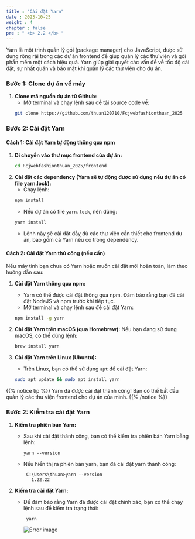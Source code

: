 ```yaml
---
title : "Cài đặt Yarn"
date : 2023-10-25
weight : 4
chapter : false
pre : " <b> 2.2 </b> "
---
```


Yarn là một trình quản lý gói (package manager) cho JavaScript, được sử dụng rộng rãi trong các dự án frontend để giúp quản lý các thư viện và gói phần mềm một cách hiệu quả. Yarn giúp giải quyết các vấn đề về tốc độ cài đặt, sự nhất quán và bảo mật khi quản lý các thư viện cho dự án.


### Bước 1: Clone dự án về máy

1. **Clone mã nguồn dự án từ Github:**
   - Mở terminal và chạy lệnh sau để tải source code về:
   ```sh
   git clone https://github.com/thuan120710/Fcjwebfashionthuan_2025
     ```

### Bước 2: Cài đặt Yarn
#### Cách 1: Cài đặt Yarn tự động thông qua npm
1. **Di chuyển vào thư mục frontend của dự án:**
   ```sh
   cd Fcjwebfashionthuan_2025/frontend
     ```
2. **Cài đặt các dependency (Yarn sẽ tự động được sử dụng nếu dự án có file yarn.lock):**
   - Chạy lệnh: 
   ```sh
   npm install
     ```
   - Nếu dự án có file `yarn.lock`, nên dùng: 
   ```sh
   yarn install
     ```  
   - Lệnh này sẽ cài đặt đầy đủ các thư viện cần thiết cho frontend dự án, bao gồm cả Yarn nếu có trong dependency.

#### Cách 2: Cài đặt Yarn thủ công (nếu cần)
Nếu máy tính bạn chưa có Yarn hoặc muốn cài đặt mới hoàn toàn, làm theo hướng dẫn sau:
1. **Cài đặt Yarn thông qua npm:**
   - Yarn có thể được cài đặt thông qua npm. Đảm bảo rằng bạn đã cài đặt NodeJS và npm trước khi tiếp tục.
   - Mở terminal và chạy lệnh sau để cài đặt Yarn:
   ```sh
   npm install -g yarn
     ```  
2. **Cài đặt Yarn trên macOS (qua Homebrew):**
Nếu bạn đang sử dụng macOS, có thể dùng lệnh:  
     ```sh
     brew install yarn
     ```
     
1. **Cài đặt Yarn trên Linux (Ubuntu):**
   - Trên Linux, bạn có thể sử dụng `apt` để cài đặt Yarn:
   ```sh
   sudo apt update && sudo apt install yarn
     ```

{{% notice tip %}}
Yarn đã được cài đặt thành công! Bạn có thể bắt đầu quản lý các thư viện frontend cho dự án của mình.
{{% /notice %}}

### Bước 2: Kiểm tra cài đặt Yarn

1. **Kiểm tra phiên bản Yarn:**
   - Sau khi cài đặt thành công, bạn có thể kiểm tra phiên bản Yarn bằng lệnh:

         yarn --version

   - Nếu hiển thị ra phiên bản yarn, bạn đã cài đặt yarn thành công:

          C:\Users\thuan>yarn --version
            1.22.22


2. **Kiểm tra cài đặt Yarn:**
   - Để đảm bảo rằng Yarn đã được cài đặt chính xác, bạn có thể chạy lệnh sau để kiểm tra trạng thái:
  
          yarn   

     ![Error image]( /images/check_yarn.png )